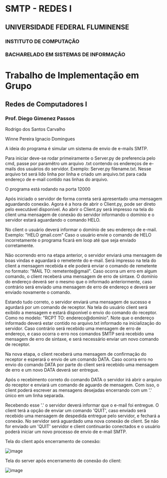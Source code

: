 # SMTP - REDES I
## UNIVERSIDADE FEDERAL FLUMINENSE

### INSTITUTO DE COMPUTAÇÃO

### BACHARELADO EM SISTEMAS DE INFORMAÇÃO



# Trabalho de Implementação em Grupo

## Redes de Computadores I

### Prof. Diego Gimenez Passos




Rodrigo dos Santos Carvalho

Winne Pereira Ignacio Domingues





A ideia do programa é simular um sistema de envio de e-mails SMTP.

Para iniciar deve-se rodar primeiramente o Server.py de preferencia pelo cmd, passe por paramêtro um arquivo .txt contendo os endereços de e-mails dos usuários do servidor.
Exemplo: Server.py filename.txt. Nesse arquivo txt será lido linha por linha e criado um arquivo.txt para cada endereço de e-mail contido nas linhas do arquivo.


O programa está rodando na porta 12000

Após iniciado o servidor de forma correta será apresentado uma mensagem aguardando conexão. Agora é a hora de abrir o Client.py, pode ser direto pelo executável disponível.
Ao abrir o Client.py será impresso na tela do client uma mensagem de conexão do servidor informando o domínio e o servidor estará aguardando o comando HELO.

No client o usuário deverá informar o domínio de seu endereço de e-mail. Exemplo: "HELO gmail.com"
Caso o usuário envie o comando de HELO incorretamente o programa ficará em loop até que seja enviado corretamente.

Não ocorrendo erro na etapa anterior, o servidor enviará uma mensagem de boas vindas e aguardará o remetente do e-mail.
Será impresso na tela do client a mensagem recebida e ele poderá enviar o comando de remetente no formato: "MAIL TO: remetente@gmail".
Caso ocorra um erro em algum comando, o client receberá uma mensagem de erro de sintaxe. O domínio do endereço deverá ser o mesmo que o informado anteriormente, caso contrário será enviado uma mensagem de erro de endereço e deverá ser enviado novamente o comando.

Estando tudo correto, o servidor enviará uma mensagem de sucesso e agurdará por um comando de receptor.
Na tela do usuário client será exibido a mensagem e estará disponível o envio do comando do receptor. Como no modelo: "RCPT TO: endereco@domínio". Note que o endereço informado deverá estar contido no arquivo.txt informado na inicialização do servidor. Caso contrário será recebido uma mensagem de erro de endereço, e caso ocorra o erro nos comandos SMTP será recebido uma mensagem de erro de sintaxe, e será necessário enviar um novo comando de receptor.

Na nova etapa, o client receberá uma mensagem de confirmação do receptor e esperará o envio de um comando DATA. Caso ocorra erro no envio do comando DATA por parte do client será recebido uma mensagem de erro e um novo DATA deverá ser entregue.

Após o recebimento correto do comando DATA o servidor irá abrir o arquivo do receptor e enviará um comando de aguardo de mensagem. Com isso, o client poderá escrever as mensagens desejadas encerrando com um '.' único em um linha separada. 

Recebendo esse '.' o servidor deverá informar que o e-mail foi entregue. O client terá a opção de enviar um comando 'QUIT', caso enviado será recebido uma mensagem de despedida entregue pelo servidor, e fechará a conexão. No servidor será aguardado uma nova conexão de client. Se não for enviado um 'QUIT' servidor e client continuarão conectados e o usuário poderá iniciar um novo processo de envio de e-mail SMTP.




Tela do client após encerramento de conexão:

![image](https://user-images.githubusercontent.com/72170590/113429163-74e9bd00-93ae-11eb-8b32-e87bcadff2fd.png)


Tela do server após encerramento de conexão do client:

![image](https://user-images.githubusercontent.com/72170590/113429383-d27e0980-93ae-11eb-87a6-3e6dd3478fa3.png)
